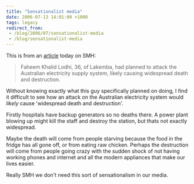 ```yaml
---
title: "Sensationalist media"
date: 2006-07-13 14:01:00 +1000
tags: legacy
redirect_from:
 - /blog/2006/07/sensationalist-media
 - /blog/sensationalist-media
---
```


This is from an <a href="http://www.smh.com.au/news/national/surprise-delays-terror-sentence/2006/07/13/1152637782619.html">article</a> today on SMH:

<blockquote>Faheem Khalid Lodhi, 36, of Lakemba, had planned to attack the Australian electricity supply system, likely causing widespread death and destruction.</blockquote>

Without knowing exactly what this guy specifically planned on doing, I find it difficult to see how an attack on the Australian electricity system would <i>likely</i> cause 'widespread death and destruction'.



Firstly hospitals have backup generators so no deaths there. A power plant blowing up might kill the staff and destroy the station, but thats not exactly widespread.



Maybe the death will come from people starving because the food in the fridge has all gone off, or from eating raw chicken. Perhaps the destruction will come from people going crazy with the sudden shock of not having working phones and internet and all the modern appliances that make our lives easier.



Really SMH we don't need this sort of sensationalism in our media.

